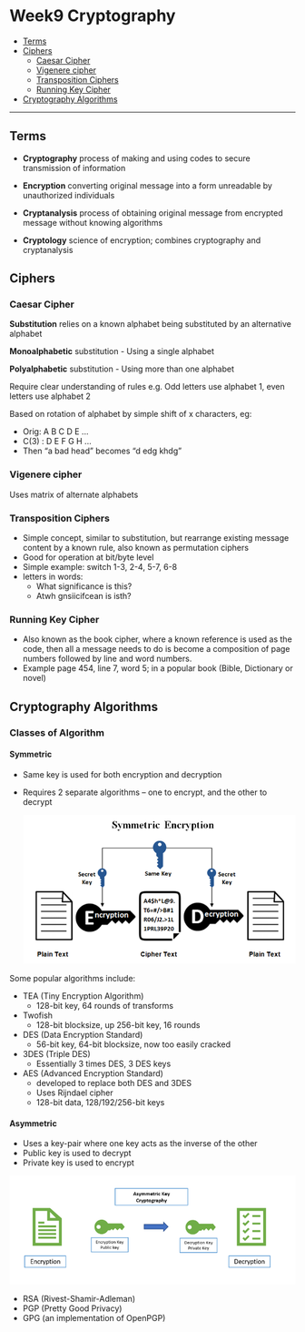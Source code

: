 # Week9 Cryptography

- [Terms](##Terms)
- [Ciphers](##Ciphers)
  - [Caesar Cipher](###Caesar%20Cipher)
  - [Vigenere cipher](###Vigenere%20cipher)
  - [Transposition Ciphers](###Transposition%20Ciphers)
  - [Running Key Cipher](###Running%20Key%20Cipher)
- [Cryptography Algorithms](##Cryptography%20Algorithms)

---

## Terms

- **Cryptography** process of making and using codes to secure transmission of information

- **Encryption** converting original message into a form unreadable by unauthorized individuals
- **Cryptanalysis** process of obtaining original message from encrypted message without knowing algorithms
- **Cryptology** science of encryption; combines
  cryptography and cryptanalysis

## Ciphers

### Caesar Cipher

**Substitution** relies on a known alphabet being substituted by an alternative alphabet

**Monoalphabetic** substitution - Using a single alphabet

**Polyalphabetic** substitution - Using more than one alphabet

Require clear understanding of rules e.g. Odd letters use alphabet 1, even letters use alphabet 2

Based on rotation of alphabet by simple shift of x characters, eg:

- Orig: A B C D E ...
- C(3) : D E F G H ...
- Then “a bad head” becomes “d edg khdg”

### Vigenere cipher

Uses matrix of alternate alphabets

### Transposition Ciphers

- Simple concept, similar to substitution, but
  rearrange existing message content by a
  known rule, also known as permutation ciphers
- Good for operation at bit/byte level
- Simple example: switch 1-3, 2-4, 5-7, 6-8
- letters in words:
  - What significance is this?
  - Atwh gnsiicifcean is isth?

### Running Key Cipher

- Also known as the book cipher, where a known reference is used as the code, then all a message needs to do is become a composition of page numbers followed by line and word numbers.
- Example page 454, line 7, word 5; in a popular book (Bible, Dictionary or novel)

## Cryptography Algorithms

### Classes of Algorithm

#### Symmetric

- Same key is used for both encryption and
  decryption
- Requires 2 separate algorithms – one to encrypt,
  and the other to decrypt

  ![Symmetric-Encryption.png](images/Symmetric-Encryption.png)

Some popular algorithms include:

- TEA (Tiny Encryption Algorithm)
  - 128-bit key, 64 rounds of transforms
- Twofish
  - 128-bit blocksize, up 256-bit key, 16 rounds
- DES (Data Encryption Standard)
  - 56-bit key, 64-bit blocksize, now too easily cracked
- 3DES (Triple DES)
  - Essentially 3 times DES, 3 DES keys
- AES (Advanced Encryption Standard)
  - developed to replace both DES and 3DES
  - Uses Rijndael cipher
  - 128-bit data, 128/192/256-bit keys

#### Asymmetric

- Uses a key-pair where one key acts as the inverse of the other
- Public key is used to decrypt
- Private key is used to encrypt

![asymmetric-encryption.png](images/asymmetric-encryption.png)

- RSA (Rivest-Shamir-Adleman)
- PGP (Pretty Good Privacy)
- GPG (an implementation of OpenPGP)
